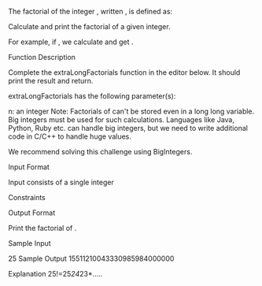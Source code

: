 The factorial of the integer , written , is defined as:

Calculate and print the factorial of a given integer.

For example, if , we calculate  and get .

Function Description

Complete the extraLongFactorials function in the editor below. It should print the result and return.

extraLongFactorials has the following parameter(s):

n: an integer
Note: Factorials of  can't be stored even in a  long long variable. Big integers must be used for such calculations. Languages like Java, Python, Ruby etc. can handle big integers, but we need to write additional code in C/C++ to handle huge values.

We recommend solving this challenge using BigIntegers.

Input Format

Input consists of a single integer 

Constraints


Output Format

Print the factorial of .

Sample Input

25
Sample Output
15511210043330985984000000


Explanation
25!=25*24*23*.....

